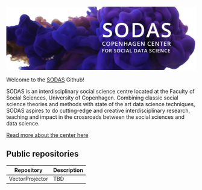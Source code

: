 <img src="sodas_banner.jpg"></img>

Welcome to the [SODAS](https://sodas.ku.dk/) Github!

SODAS is an interdisciplinary social science centre located at the Faculty of Social Sciences, University of Copenhagen. Combining classic social science theories and methods with state of the art data science techniques, SODAS aspires to do cutting-edge and creative interdisciplinary research, teaching and impact in the crossroads between the social sciences and data science.

[Read more about the center here](https://sodas.ku.dk/about/)

## Public repositories

Repository | Description
-----|-----
VectorProjector | TBD

<!--

**Here are some ideas to get you started:**

🙋‍♀️ A short introduction - what is your organization all about?
🌈 Contribution guidelines - how can the community get involved?
👩‍💻 Useful resources - where can the community find your docs? Is there anything else the community should know?
🍿 Fun facts - what does your team eat for breakfast?
🧙 Remember, you can do mighty things with the power of [Markdown](https://docs.github.com/github/writing-on-github/getting-started-with-writing-and-formatting-on-github/basic-writing-and-formatting-syntax)
-->
